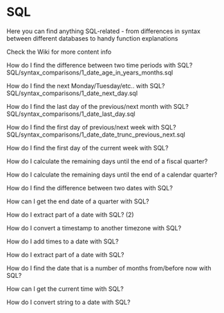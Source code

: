 # SQL
 
Here you can find anything SQL-related - from differences in syntax between different databases to handy function explanations

Check the Wiki for more content info

How do I find the difference between two time periods with SQL?
SQL/syntax_comparisons/1_date_age_in_years_months.sql

How do I find the next Monday/Tuesday/etc.. with SQL?
SQL/syntax_comparisons/1_date_next_day.sql

How do I find the last day of the previous/next month with SQL?
SQL/syntax_comparisons/1_date_last_day.sql

How do I find the first day of previous/next week with SQL?
SQL/syntax_comparisons/1_date_date_trunc_previous_next.sql

How do I find the first day of the current week with SQL?

How do I calculate the remaining days until the end of a fiscal quarter?

How do I calculate the remaining days until the end of a calendar quarter?

How do I find the difference between two dates with SQL?

How can I get the end date of a quarter with SQL?

How do I extract part of a date with SQL? (2)

How do I convert a timestamp to another timezone with SQL?

How do I add times to a date with SQL?

How do I extract part of a date with SQL?

How do I find the date that is a number of months from/before now with SQL?

How can I get the current time with SQL?

How do I convert string to a date with SQL?
